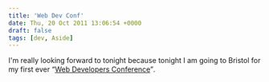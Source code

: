 ```yaml
---
title: 'Web Dev Conf'
date: Thu, 20 Oct 2011 13:06:54 +0000
draft: false
tags: [dev, Aside]
---
```


I'm really looking forward to tonight because tonight I am going to Bristol for my first ever “[Web Developers Conference](http://webdevconf.com/)”.